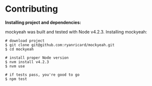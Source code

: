 # Contributing

**Installing project and dependencies:**

mockyeah was built and tested with Node v4.2.3. Installing mockyeah:

```shell
# download project
$ git clone git@github.com:ryanricard/mockyeah.git
$ cd mockyeah

# install proper Node version
$ nvm install v4.2.3
$ nvm use

# if tests pass, you're good to go
$ npm test
```
